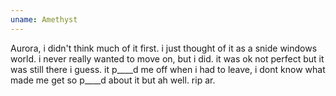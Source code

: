 ```yaml
---
uname: Amethyst
---
```


Aurora, i didn't think much of it first. i just thought of it as a snide windows world. i never really wanted to move on, but i did. it was ok not perfect but it was still there i guess. it p____d me off when i had to leave, i dont know what made me get so p____d about it but ah well. rip ar.
